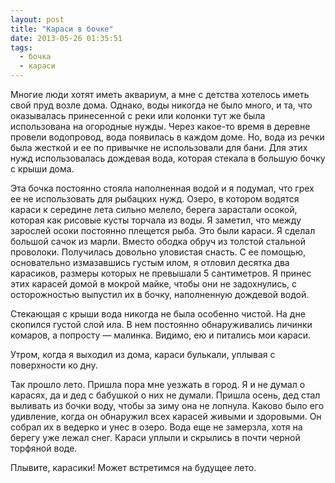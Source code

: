 ```yaml
---
layout: post
title: "Караси в бочке"
date: 2013-05-26 01:35:51
tags:
  - бочка
  - караси
---
```

Многие люди хотят иметь аквариум, а мне с детства хотелось иметь свой
пруд возле дома. Однако, воды никогда не было много, и та, что
оказывалась принесенной с реки или колонки тут же была использована на
огородные нужды. Через какое-то время в деревне провели водопровод, вода
появилась в каждом доме. Но, вода из речки была жесткой и ее по привычке
не использовали для бани. Для этих нужд использовалась дождевая вода,
которая стекала в большую бочку с крыши дома.

Эта бочка постоянно стояла наполненная водой и я подумал, что грех ее не
использовать для рыбацких нужд. Озеро, в котором водятся караси к
середине лета сильно мелело, берега зарастали осокой, которая как
рисовые кусты торчала из воды. Я заметил, что между зарослей осоки
постоянно плещется рыба. Это были караси. Я сделал большой сачок из
марли. Вместо ободка обруч из толстой стальной проволоки. Получилась
довольно уловистая снасть. С ее помощью, основательно измазавшись густым
илом, я отловил десятка два карасиков, размеры которых не превышали 5
сантиметров. Я принес этих карасей домой в мокрой майке, чтобы они не
задохнулись, с осторожностью выпустил их в бочку, наполненную дождевой
водой.

Стекающая с крыши вода никогда не была особенно чистой. На дне скопился
густой слой ила. В нем постоянно обнаруживались личинки комаров, а
попросту — малинка. Видимо, ею и питались мои караси.

Утром, когда я выходил из дома, караси булькали, уплывая с поверхности
ко дну.

Так прошло лето. Пришла пора мне уезжать в город. Я и не думал о
карасях, да и дед с бабушкой о них не думали. Пришла осень, дед стал
выливать из бочки воду, чтобы за зиму она не лопнула. Каково было его
удивление, когда он обнаружил всех карасей живыми и здоровыми. Он собрал
их в ведерко и унес в озеро. Вода еще не замерзла, хотя на берегу уже
лежал снег. Караси уплыли и скрылись в почти черной торфяной воде.

Плывите, карасики! Может встретимся на будущее лето.
